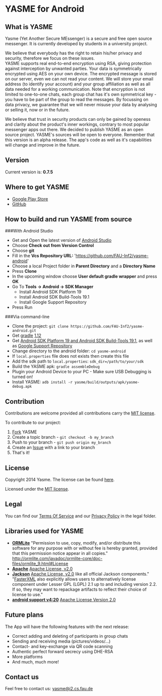 YASME for Android 
=================

What is YASME
-------------

Yasme (Yet Another Secure MEssenger) is a secure and free open source messenger. It is currently developed by students in a university project.

We believe that everybody has the right to retain his/her privacy and security, therefore we focus on these issues.                                     
YASME supports real end-to-end encryption using RSA, giving protection against interception by unwanted parties.
Your data is symmetrically encrypted using AES on your own device. The encrypted message is stored on our server, even we can not read your content. We will store your email address (to identify your account) and your group affiliation as well as all data needed for a working communication.
Note that encryption is not limited to one-to-one chats, each group chat has it's own symmetrical key - you have to be part of the group to read the messages.
By focussing on data privacy, we guarantee that we will never misuse your data by analysing or selling it, now or in the future.

We believe that trust in security products can only be gained by openess and clarity about the product's inner workings, contrary to most popular messenger apps out there. We decided to publish YASME as an open source project. YASME's sources will be open to everyone. Remember that this version is an alpha release. The app's code as well as it's capabilities will change and improve in the future.

Version
-------
Current version is: **0.7.5**

Where to get YASME
------------------

* [Google Play Store][gp]
* [GitHub][gh]

How to build and run YASME from source
--------------------------------------

###With Android Studio
* Get and Open the latest version of [Android Studio][as]
* Choose **Check out from Version Control**
* Choose **git**
* Fill in the **Vcs Repository URL:** 'https://github.com/FAU-Inf2/yasme-android'
* Choose a local Project folder in **Parent Directory** and a **Directory Name**
* Press **Clone**
* In the upcoming window choose **User default gradle wrapper** and press **OK**
* Go To **Tools &rarr; Android &rarr; SDK Manager**
	* Install Android SDK Platform 19
	* Install Android SDK Build-Tools 19.1
	* Install Google Support Repository
* Press Run

###Via command-line
* Clone the project: `git clone https://github.com/FAU-Inf2/yasme-android.git`
* Get [gradle][g1] [1.12][g2]
* Get [Android SDK Platform 19 and Android SDK Build-Tools 19.1][at], as well as [Google Support Repository][gs]
* Change directory to the android folder: `cd yasme-android`
* If `local.properties` file does not exists then create this file
* Add the sdk path to `local.properties`: `sdk_dir=/path/to/your/sdk`
* Build the YASME apk: `gradle assembleDebug`
* Plugin your Android Device to your PC - Make sure USB Debugging is turned on!
* Install YASME: `adb install -r yasme/build/outputs/apk/yasme-debug.apk`

Contribution
------------
Contributions are welcome provided all contributions carry the [MIT license][ml].

To contribute to our project:

1. [Fork][fk] YASME
2. Create a topic branch - `git checkout -b my_branch`
3. Push to your branch - `git push origin my_branch`
4. Create an [Issue][ie] with a link to your branch
5. That's it!

License
-------

Copyright 2014 Yasme. 
The license can be found [here][li].

Licensed under the [MIT license][ml].


Legal
-----
You can find our [Terms Of Service][tos] and our [Privacy Policy][pp] in the legal folder.


Libraries used for YASME
------------------------
* [**ORMLite**][orm] "Permission to use, copy, modify, and/or distribute this software for any purpose with or without fee is hereby granted, provided that this permission notice appear in all copies." http://ormlite.com/javadoc/ormlite-core/doc-files/ormlite_9.html#License 
*  [**Apache**][apache] [Apache License, v2.0][apl] 
* [**Jackson**][js] [Apache License, v2.0][apl2] like all official Jackson components." "[FasterXML][fxml] also explicitly allows users to alternatively license component under Lesser GPL (LGPL) 2.1 up to and including version 2.2. If so, they may want to repackage artifacts to reflect their choice of license to use." 
* [**android support v4:20**][ans] [Apache License Version 2.0][apl2] 


Future plans
------------
The App will have the following features with the next release:

* Correct adding and deleting of participants in group chats
* Sending and receiving media (pictures/videos/...)
* Contact- and key-exchange via QR code scanning
* Authentic perfect forward secrecy using DHE-RSA
* More platforms
* And much, much more!


Contact us
----------
Feel free to contact us: <yasme@i2.cs.fau.de>

[as]: https://developer.android.com/sdk/installing/studio.html
[at]: https://developer.android.com/sdk/index.html
[fk]: https://help.github.com/forking/
[g1]: http://www.gradle.org/downloads
[g2]: https://services.gradle.org/distributions/gradle-1.12-bin.zip
[gp]: https://play.google.com/store/apps/details?id=de.fau.cs.mad.yasme
[gh]: https://github.com/FAU-Inf2/yasme-android
[gs]: https://developer.android.com/tools/support-library/setup.html
[ie]: https://github.com/FAU-Inf2/yasme-android/issues
[ml]: http://opensource.org/licenses/MIT
[orm]: http://ormlite.com/
[apache]: http://www.apache.org/
[js]: https://github.com/FasterXML/jackson
[ans]: http://developer.android.com/reference/android/support/v4/app/package-summary.html
[apl]: http://hc.apache.org/httpcomponents-client-4.3.x/license.html
[apl2]: http://www.apache.org/licenses/LICENSE-2.0.txt
[fxml]: https://github.com/FasterXML/jackson-core/wiki
[tos]: https://github.com/FAU-Inf2/yasme-android/blob/master/legal/termsOfService
[pp]: https://github.com/FAU-Inf2/yasme-android/blob/master/legal/privacyPolicy
[li]: https://github.com/FAU-Inf2/yasme-android/blob/master/LICENSE

